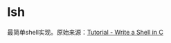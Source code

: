 # lsh

最简单shell实现。原始来源：[Tutorial - Write a Shell in C](https://brennan.io/2015/01/16/write-a-shell-in-c/)